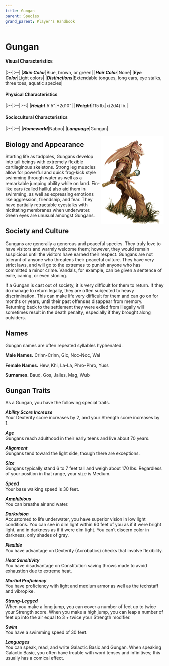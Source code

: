 ```yaml
---
title: Gungan
parent: Species
grand_parent: Player's Handbook
---
```


# Gungan

#### Visual Characteristics

|:--|:--|
|***Skin Color***|Blue, brown, or green|
|***Hair Color***|None|
|***Eye Color***|Light colors|
|***Distinctions***|Extendable tongues, long ears, eye stalks, three toes, aquatic species|

#### Physical Characteristics

|:--|:--|:--:|
|***Height***|5'5"|+2d10"|
|***Weight***|115 lb.|x(2d4) lb.|

#### Sociocultural Characteristics

|:--|:--|
|***Homeworld***|Naboo|
|***Language***|Gungan|

<img src='../../../zzImages/Species/Gungan.png' style='float:right; float:top; width:200px;'>

## Biology and Appearance
Starting life as tadpoles, Gungans develop into tall beings with extremely flexible cartilaginous skeletons. Strong leg muscles allow for powerful and quick frog-kick style swimming through water as well as a remarkable jumping ability while on land. Fin-like ears (called haillu) also aid them in swimming, as well as expressing emotions like aggression, friendship, and fear. They have partially retractable eyestalks with nictitating membranes when underwater. Green eyes are unusual amongst Gungans.

## Society and Culture
Gungans are generally a generous and peaceful species. They truly love to have visitors and warmly welcome them; however, they would remain suspicious until the visitors have earned their respect. Gungans are not tolerant of anyone who threatens their peaceful culture. They have very strict laws, and will go to the extremes to punish anyone who has committed a minor crime. Vandals, for example, can be given a sentence of exile, caning, or even stoning.

If a Gungan is cast out of society, it is very difficult for them to return. If they do manage to return legally, they are often subjected to heavy discrimination. This can make life very difficult for them and can go on for months or years, until their past offenses disappear from memory. Returning back to the settlement they were exiled from illegally will sometimes result in the death penalty, especially if they brought along outsiders. 

## Names
Gungan names are often repeated syllables hyphenated.

**Male Names.** Crinn-Crinn, Gic, Noc-Noc, Wal

**Female Names.** Hew, Khi, La-La, Phro-Phro, Yuss

**Surnames.** Baud, Gos, Jalles, Mag, Wub

## Gungan Traits
As a Gungan, you have the following special traits.

***Ability Score Increase*** <br> Your Dexterity score increases by 2, and your Strength score increases by 1.

***Age*** <br> Gungans reach adulthood in their early teens and live about 70 years.

***Alignment*** <br> Gungans tend toward the light side, though there are exceptions.

***Size*** <br> Gungans typically stand 6 to 7 feet tall and weigh about 170 lbs. Regardless of your position in that range, your size is Medium.

***Speed*** <br> Your base walking speed is 30 feet.

***Amphibious*** <br> You can breathe air and water.

***Darkvision*** <br> Accustomed to life underwater, you have superior vision in low light conditions. You can see in dim light within 60 feet of you as if it were bright light, and in darkness as if it were dim light. You can’t discern color in darkness, only shades of gray.

***Flexible*** <br> You have advantage on Dexterity (Acrobatics) checks that involve flexibility.

***Heat Sensitivity*** <br> You have disadvantage on Constitution saving throws made to avoid exhaustion due to extreme heat.

***Martial Proficiency*** <br> You have proficiency with light and medium armor as well as the techstaff and vibropike.

***Strong-Legged*** <br> When you make a long jump, you can cover a number of feet up to twice your Strength score. When you make a high jump, you can leap a number of feet up into the air equal to 3 + twice your Strength modifier.

***Swim*** <br> You have a swimming speed of 30 feet.

***Languages*** <br> You can speak, read, and write Galactic Basic and Gungan. When speaking Galactic Basic, you often have trouble with word tenses and infinitives; this usually has a comical effect.
